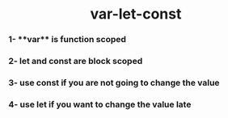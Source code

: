 <h1 align="center">var-let-const</h1>
<h3 align="left">1- **var** is function scoped </h3>
<h3 align="left">2- let and const are block scoped</h3>
<h3 align="left">3- use const if you are not going to change the value</h3>
<h3 align="left">4- use let if you want to change the value late</h3>

